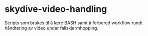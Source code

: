 # skydive-video-handling
Scripts som brukes til å lære BASH samt å forbered workflow rundt håndtering av video under fallskjermhopping.
